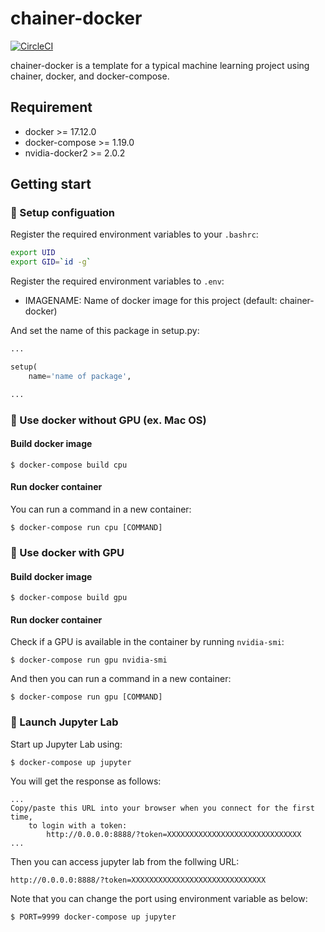 # chainer-docker

[![CircleCI](https://circleci.com/gh/k-fujikawa/chainer-docker.svg?style=svg)](https://circleci.com/gh/k-fujikawa/chainer-docker)

chainer-docker is a template for a typical machine learning project using chainer, docker, and docker-compose.

## Requirement

- docker >= 17.12.0
- docker-compose >= 1.19.0
- nvidia-docker2 >= 2.0.2

## Getting start

### :beginner: Setup configuation

Register the required environment variables to your `.bashrc`:

```bash
export UID
export GID=`id -g`
```

Register the required environment variables to `.env`:

- IMAGENAME: Name of docker image for this project (default: chainer-docker)

And set the name of this package in setup.py:

```python
...

setup(
    name='name of package',

...
```

### :whale: Use docker without GPU (ex. Mac OS)

#### Build docker image

```
$ docker-compose build cpu
```

#### Run docker container

You can run a command in a new container:

```
$ docker-compose run cpu [COMMAND]
```

### :whale: Use docker with GPU

#### Build docker image

```
$ docker-compose build gpu
```

#### Run docker container

Check if a GPU is available in the container by running `nvidia-smi`:

```
$ docker-compose run gpu nvidia-smi
```

And then you can run a command in a new container:

```
$ docker-compose run gpu [COMMAND]
```

### :blue_book: Launch Jupyter Lab

Start up Jupyter Lab using:

```
$ docker-compose up jupyter
```

You will get the response as follows:

```
...
Copy/paste this URL into your browser when you connect for the first time,
    to login with a token:
        http://0.0.0.0:8888/?token=XXXXXXXXXXXXXXXXXXXXXXXXXXXXXX
...
```

Then you can access jupyter lab from the follwing URL:

```
http://0.0.0.0:8888/?token=XXXXXXXXXXXXXXXXXXXXXXXXXXXXXX
```

Note that you can change the port using environment variable as below:

```
$ PORT=9999 docker-compose up jupyter
```